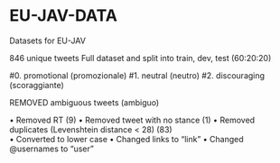# EU-JAV-DATA
Datasets for EU-JAV

846 unique tweets
Full dataset and split into train, dev, test (60:20:20)

#0. promotional (promozionale)
#1. neutral (neutro)
#2. discouraging (scoraggiante)

REMOVED ambiguous tweets (ambiguo) 

•	Removed RT (9)
•	Removed tweet with no stance (1)
•	Removed duplicates (Levenshtein distance < 28) (83)  
•	Converted to lower case
•	Changed links to “link”
•	Changed @usernames to “user”

